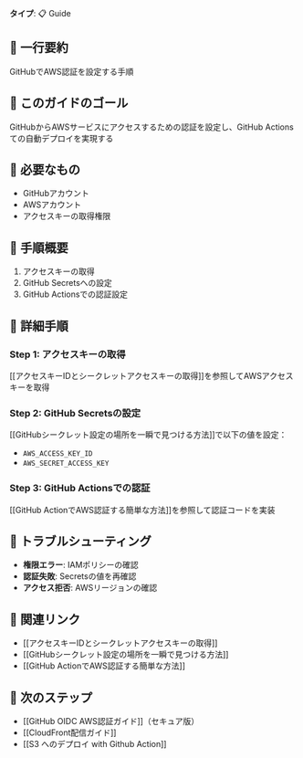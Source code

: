 **タイプ**: 📋 Guide

## 📝 一行要約
GitHubでAWS認証を設定する手順

## 🎯 このガイドのゴール
GitHubからAWSサービスにアクセスするための認証を設定し、GitHub Actionsての自動デプロイを実現する

## 🧰 必要なもの
- GitHubアカウント
- AWSアカウント
- アクセスキーの取得権限

## 📝 手順概要
1. アクセスキーの取得
2. GitHub Secretsへの設定
3. GitHub Actionsでの認証設定

## 🔧 詳細手順

### Step 1: アクセスキーの取得
[[アクセスキーIDとシークレットアクセスキーの取得]]を参照してAWSアクセスキーを取得

### Step 2: GitHub Secretsの設定
[[GitHubシークレット設定の場所を一瞬で見つける方法]]で以下の値を設定：
- `AWS_ACCESS_KEY_ID`
- `AWS_SECRET_ACCESS_KEY`

### Step 3: GitHub Actionsでの認証
[[GitHub ActionでAWS認証する簡単な方法]]を参照して認証コードを実装

## 🔧 トラブルシューティング
- **権限エラー**: IAMポリシーの確認
- **認証失敗**: Secretsの値を再確認
- **アクセス拒否**: AWSリージョンの確認

## 🔄 関連リンク
- [[アクセスキーIDとシークレットアクセスキーの取得]]
- [[GitHubシークレット設定の場所を一瞬で見つける方法]]
- [[GitHub ActionでAWS認証する簡単な方法]]

## 🚀 次のステップ
- [[GitHub OIDC AWS認証ガイド]]（セキュア版）
- [[CloudFront配信ガイド]]
- [[S3 へのデプロイ with Github Action]]
